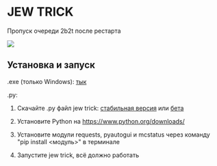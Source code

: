 # JEW TRICK
Пропуск очереди 2b2t после рестарта

![](https://img.shields.io/github/downloads/ZimnyCat/jewtrick-client/total?style=flat-square)

## Установка и запуск

.exe (только Windows): [тык](https://github.com/ZimnyCat/jewtrick-client/releases/download/2.1/JewTrick.exe)

.py:

1. Скачайте .py файл jew trick: [стабильная версия](https://github.com/ZimnyCat/jewtrick-client/archive/2.1.zip) или [бета](https://github.com/ZimnyCat/jewtrick-client/archive/master.zip)

4. Установите Python на https://www.python.org/downloads/

3. Установите модули requests, pyautogui и mcstatus через команду "pip install <модуль>" в терминале

4. Запустите jew trick, всё должно работать
